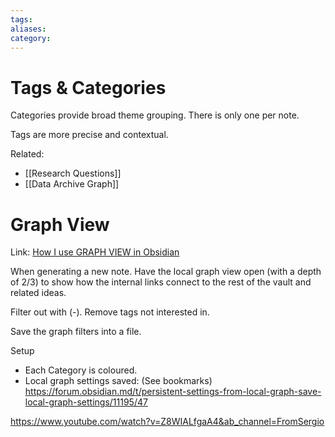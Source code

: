 ```yaml
---
tags: 
aliases: 
category:
---
```

# Tags & Categories

Categories provide broad theme grouping. There is only one per note.

Tags are more precise and contextual.

Related:
- [[Research Questions]]
- [[Data Archive Graph]]
# Graph View

Link:
[How I use GRAPH VIEW in Obsidian](https://www.youtube.com/watch?app=desktop&v=5x5ua7LecOI)

When generating a new note. Have the local graph view open (with a depth of 2/3) to show how the internal links connect to the rest of the vault and related ideas.

Filter out with (-). Remove tags not interested in.

Save the graph filters into a file.

Setup
- Each Category is coloured.
- Local graph settings saved: (See bookmarks)
https://forum.obsidian.md/t/persistent-settings-from-local-graph-save-local-graph-settings/11195/47

https://www.youtube.com/watch?v=Z8WIALfgaA4&ab_channel=FromSergio
